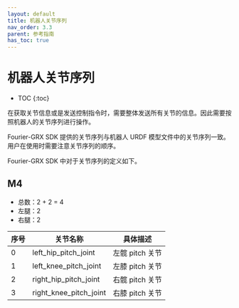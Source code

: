 ```yaml
---
layout: default
title: 机器人关节序列
nav_order: 3.3
parent: 参考指南
has_toc: true
---
```


# 机器人关节序列

* TOC
{:toc}

在获取关节信息或是发送控制指令时，需要整体发送所有关节的信息。因此需要按照机器人的关节序列进行操作。

Fourier-GRX SDK 提供的关节序列与机器人 URDF 模型文件中的关节序列一致。用户在使用时需要注意关节序列的顺序。

Fourier-GRX SDK 中对于关节序列的定义如下。

## M4

- 总数：2 + 2 = 4
- 左腿：2
- 右腿：2

| 序号 | 关节名称                   | 具体描述        |
|----|------------------------|-------------|
| 0  | left_hip_pitch_joint   | 左髋 pitch 关节 |
| 1  | left_knee_pitch_joint  | 左膝 pitch 关节 |
| 2  | right_hip_pitch_joint  | 右髋 pitch 关节 |
| 3  | right_knee_pitch_joint | 右膝 pitch 关节 |

